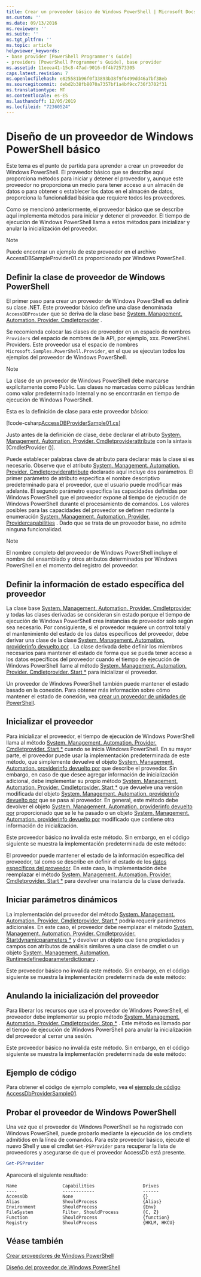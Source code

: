 ```yaml
---
title: Crear un proveedor básico de Windows PowerShell | Microsoft Docs
ms.custom: ''
ms.date: 09/13/2016
ms.reviewer: ''
ms.suite: ''
ms.tgt_pltfrm: ''
ms.topic: article
helpviewer_keywords:
- base provider [PowerShell Programmer's Guide]
- providers [PowerShell Programmer's Guide], base provider
ms.assetid: 11eeea41-15c8-47ad-9016-0f4b72573305
caps.latest.revision: 7
ms.openlocfilehash: e825581b96f0f33893b38f9f6499dd46a7bf38eb
ms.sourcegitcommit: debd2b38fb8070a7357bf1a4bf9cc736f3702f31
ms.translationtype: MT
ms.contentlocale: es-ES
ms.lasthandoff: 12/05/2019
ms.locfileid: "72360524"
---
```

# <a name="creating-a-basic-windows-powershell-provider"></a>Diseño de un proveedor de Windows PowerShell básico

Este tema es el punto de partida para aprender a crear un proveedor de Windows PowerShell. El proveedor básico que se describe aquí proporciona métodos para iniciar y detener el proveedor y, aunque este proveedor no proporciona un medio para tener acceso a un almacén de datos o para obtener o establecer los datos en el almacén de datos, proporciona la funcionalidad básica que requiere todos los proveedores.

Como se mencionó anteriormente, el proveedor básico que se describe aquí implementa métodos para iniciar y detener el proveedor. El tiempo de ejecución de Windows PowerShell llama a estos métodos para inicializar y anular la inicialización del proveedor.

> [!NOTE]
> Puede encontrar un ejemplo de este proveedor en el archivo AccessDBSampleProvider01.cs proporcionado por Windows PowerShell.

## <a name="defining-the-windows-powershell-provider-class"></a>Definir la clase de proveedor de Windows PowerShell

El primer paso para crear un proveedor de Windows PowerShell es definir su clase .NET. Este proveedor básico define una clase denominada `AccessDBProvider` que se deriva de la clase base [System. Management. Automation. Provider. Cmdletprovider](/dotnet/api/System.Management.Automation.Provider.CmdletProvider) .

Se recomienda colocar las clases de proveedor en un espacio de nombres `Providers` del espacio de nombres de la API, por ejemplo, xxx. PowerShell. Providers. Este proveedor usa el espacio de nombres `Microsoft.Samples.PowerShell.Provider`, en el que se ejecutan todos los ejemplos del proveedor de Windows PowerShell.

> [!NOTE]
> La clase de un proveedor de Windows PowerShell debe marcarse explícitamente como Public. Las clases no marcadas como públicas tendrán como valor predeterminado Internal y no se encontrarán en tiempo de ejecución de Windows PowerShell.

Esta es la definición de clase para este proveedor básico:

[!code-csharp[AccessDBProviderSample01.cs](../../../../powershell-sdk-samples/SDK-2.0/csharp/AccessDBProviderSample01/AccessDBProviderSample01.cs#L23-L24 "AccessDBProviderSample01.cs")]

Justo antes de la definición de clase, debe declarar el atributo [System. Management. Automation. Provider. Cmdletproviderattribute](/dotnet/api/System.Management.Automation.Provider.CmdletProviderAttribute) con la sintaxis [CmdletProvider ()].

Puede establecer palabras clave de atributo para declarar más la clase si es necesario. Observe que el atributo [System. Management. Automation. Provider. Cmdletproviderattribute](/dotnet/api/System.Management.Automation.Provider.CmdletProviderAttribute) declarado aquí incluye dos parámetros. El primer parámetro de atributo especifica el nombre descriptivo predeterminado para el proveedor, que el usuario puede modificar más adelante. El segundo parámetro especifica las capacidades definidas por Windows PowerShell que el proveedor expone al tiempo de ejecución de Windows PowerShell durante el procesamiento de comandos. Los valores posibles para las capacidades del proveedor se definen mediante la enumeración [System. Management. Automation. Provider. Providercapabilities](/dotnet/api/System.Management.Automation.Provider.ProviderCapabilities) . Dado que se trata de un proveedor base, no admite ninguna funcionalidad.

> [!NOTE]
> El nombre completo del proveedor de Windows PowerShell incluye el nombre del ensamblado y otros atributos determinados por Windows PowerShell en el momento del registro del proveedor.

## <a name="defining-provider-specific-state-information"></a>Definir la información de estado específica del proveedor

La clase base [System. Management. Automation. Provider. Cmdletprovider](/dotnet/api/System.Management.Automation.Provider.CmdletProvider) y todas las clases derivadas se consideran sin estado porque el tiempo de ejecución de Windows PowerShell crea instancias de proveedor solo según sea necesario. Por consiguiente, si el proveedor requiere un control total y el mantenimiento del estado de los datos específicos del proveedor, debe derivar una clase de la clase [System. Management. Automation. providerinfo devuelto por](/dotnet/api/System.Management.Automation.ProviderInfo) . La clase derivada debe definir los miembros necesarios para mantener el estado de forma que se pueda tener acceso a los datos específicos del proveedor cuando el tiempo de ejecución de Windows PowerShell llame al método [System. Management. Automation. Provider. Cmdletprovider. Start *](/dotnet/api/System.Management.Automation.Provider.CmdletProvider.Start) para inicializar el proveedor.

Un proveedor de Windows PowerShell también puede mantener el estado basado en la conexión. Para obtener más información sobre cómo mantener el estado de conexión, vea [crear un proveedor de unidades de PowerShell](./creating-a-windows-powershell-drive-provider.md).

## <a name="initializing-the-provider"></a>Inicializar el proveedor

Para inicializar el proveedor, el tiempo de ejecución de Windows PowerShell llama al método [System. Management. Automation. Provider. Cmdletprovider. Start *](/dotnet/api/System.Management.Automation.Provider.CmdletProvider.Start) cuando se inicia Windows PowerShell. En su mayor parte, el proveedor puede usar la implementación predeterminada de este método, que simplemente devuelve el objeto [System. Management. Automation. providerinfo devuelto por](/dotnet/api/System.Management.Automation.ProviderInfo) que describe el proveedor. Sin embargo, en caso de que desee agregar información de inicialización adicional, debe implementar su propio método [System. Management. Automation. Provider. Cmdletprovider. Start *](/dotnet/api/System.Management.Automation.Provider.CmdletProvider.Start) que devuelve una versión modificada del objeto [System. Management. Automation. providerinfo devuelto por](/dotnet/api/System.Management.Automation.ProviderInfo) que se pasa al proveedor. En general, este método debe devolver el objeto [System. Management. Automation. providerinfo devuelto por](/dotnet/api/System.Management.Automation.ProviderInfo) proporcionado que se le ha pasado o un objeto [System. Management. Automation. providerinfo devuelto por](/dotnet/api/System.Management.Automation.ProviderInfo) modificado que contiene otra información de inicialización.

Este proveedor básico no invalida este método. Sin embargo, en el código siguiente se muestra la implementación predeterminada de este método:

<!-- TODO!!!: review snippet reference  [!CODE [Msh_samplesaccessdbprov01#accessdbprov01ProviderStart](Msh_samplesaccessdbprov01#accessdbprov01ProviderStart)]  -->

El proveedor puede mantener el estado de la información específica del proveedor, tal como se describe en definir el estado de los [datos específicos del proveedor](#defining-provider-specific-state-information). En este caso, la implementación debe reemplazar el método [System. Management. Automation. Provider. Cmdletprovider. Start *](/dotnet/api/System.Management.Automation.Provider.CmdletProvider.Start) para devolver una instancia de la clase derivada.

## <a name="start-dynamic-parameters"></a>Iniciar parámetros dinámicos

La implementación del proveedor del método [System. Management. Automation. Provider. Cmdletprovider. Start *](/dotnet/api/System.Management.Automation.Provider.CmdletProvider.Start) podría requerir parámetros adicionales. En este caso, el proveedor debe reemplazar el método [System. Management. Automation. Provider. Cmdletprovider. Startdynamicparameters *](/dotnet/api/System.Management.Automation.Provider.CmdletProvider.StartDynamicParameters) y devolver un objeto que tiene propiedades y campos con atributos de análisis similares a una clase de cmdlet o un objeto [System. Management. Automation. Runtimedefinedparameterdictionary](/dotnet/api/System.Management.Automation.RuntimeDefinedParameterDictionary) .

Este proveedor básico no invalida este método. Sin embargo, en el código siguiente se muestra la implementación predeterminada de este método:

<!-- TODO!!!: review snippet reference  [!CODE [Msh_samplesaccessdbprov01#accessdbprov01ProviderDynamicParameters](Msh_samplesaccessdbprov01#accessdbprov01ProviderDynamicParameters)]  -->

## <a name="uninitializing-the-provider"></a>Anulando la inicialización del proveedor

Para liberar los recursos que usa el proveedor de Windows PowerShell, el proveedor debe implementar su propio método [System. Management. Automation. Provider. Cmdletprovider. Stop *](/dotnet/api/System.Management.Automation.Provider.CmdletProvider.Stop) . Este método es llamado por el tiempo de ejecución de Windows PowerShell para anular la inicialización del proveedor al cerrar una sesión.

Este proveedor básico no invalida este método. Sin embargo, en el código siguiente se muestra la implementación predeterminada de este método:

<!-- TODO!!!: review snippet reference  [!CODE [Msh_samplesaccessdbprov01#accessdbprov01ProviderStop](Msh_samplesaccessdbprov01#accessdbprov01ProviderStop)]  -->

## <a name="code-sample"></a>Ejemplo de código

Para obtener el código de ejemplo completo, vea el [ejemplo de código AccessDbProviderSample01](./accessdbprovidersample01-code-sample.md).

## <a name="testing-the-windows-powershell-provider"></a>Probar el proveedor de Windows PowerShell

Una vez que el proveedor de Windows PowerShell se ha registrado con Windows PowerShell, puede probarlo mediante la ejecución de los cmdlets admitidos en la línea de comandos. Para este proveedor básico, ejecute el nuevo Shell y use el cmdlet `Get-PSProvider` para recuperar la lista de proveedores y asegurarse de que el proveedor AccessDb está presente.

```powershell
Get-PSProvider
```

Aparecerá el siguiente resultado:

```output
Name                 Capabilities                  Drives
----                 ------------                  ------
AccessDb             None                          {}
Alias                ShouldProcess                 {Alias}
Environment          ShouldProcess                 {Env}
FileSystem           Filter, ShouldProcess         {C, Z}
Function             ShouldProcess                 {function}
Registry             ShouldProcess                 {HKLM, HKCU}
```

## <a name="see-also"></a>Véase también

[Crear proveedores de Windows PowerShell](./how-to-create-a-windows-powershell-provider.md)

[Diseño del proveedor de Windows PowerShell](./designing-your-windows-powershell-provider.md)
